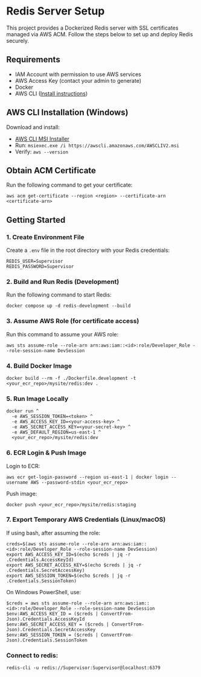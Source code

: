 
# Redis Server Setup

This project provides a Dockerized Redis server with SSL certificates managed via AWS ACM. Follow the steps below to set up and deploy Redis securely.

## Requirements

- IAM Account with permission to use AWS services
- AWS Access Key (contact your admin to generate)
- Docker
- AWS CLI ([Install instructions](https://docs.aws.amazon.com/cli/latest/userguide/getting-started-install.html#getting-started-install-instructions))

## AWS CLI Installation (Windows)

Download and install:

- [AWS CLI MSI Installer](https://awscli.amazonaws.com/AWSCLIV2.msi)
- Run: `msiexec.exe /i https://awscli.amazonaws.com/AWSCLIV2.msi`
- Verify: `aws --version`

## Obtain ACM Certificate

Run the following command to get your certificate:

```
aws acm get-certificate --region <region> --certificate-arn <certificate-arn>
```

## Getting Started

### 1. Create Environment File

Create a `.env` file in the root directory with your Redis credentials:

```
REDIS_USER=Supervisor
REDIS_PASSWORD=Supervisor
```

### 2. Build and Run Redis (Development)

Run the following command to start Redis:

```
docker compose up -d redis-development --build
```

### 3. Assume AWS Role (for certificate access)

Run this command to assume your AWS role:

```
aws sts assume-role --role-arn arn:aws:iam::<id>:role/Developer_Role --role-session-name DevSession
```

### 4. Build Docker Image

```
docker build --rm -f ./Dockerfile.development -t <your_ecr_repo>/mysite/redis:dev .
```

### 5. Run Image Locally
```
docker run ^
  -e AWS_SESSION_TOKEN=<token> ^
  -e AWS_ACCESS_KEY_ID=<your-access-key> ^
  -e AWS_SECRET_ACCESS_KEY=<your-secret-key> ^
  -e AWS_DEFAULT_REGION=us-east-1 ^
  <your_ecr_repo>/mysite/redis:dev
```

### 6. ECR Login & Push Image

Login to ECR:

```
aws ecr get-login-password --region us-east-1 | docker login --username AWS --password-stdin <your_ecr_repo>
```

Push image:

```
docker push <your_ecr_repo>/mysite/redis:staging
```

### 7. Export Temporary AWS Credentials (Linux/macOS)

If using bash, after assuming the role:

```
creds=$(aws sts assume-role --role-arn arn:aws:iam::<id>:role/Developer_Role --role-session-name DevSession)
export AWS_ACCESS_KEY_ID=$(echo $creds | jq -r .Credentials.AccessKeyId)
export AWS_SECRET_ACCESS_KEY=$(echo $creds | jq -r .Credentials.SecretAccessKey)
export AWS_SESSION_TOKEN=$(echo $creds | jq -r .Credentials.SessionToken)
```

On Windows PowerShell, use:

```
$creds = aws sts assume-role --role-arn arn:aws:iam::<id>:role/Developer_Role --role-session-name DevSession
$env:AWS_ACCESS_KEY_ID = ($creds | ConvertFrom-Json).Credentials.AccessKeyId
$env:AWS_SECRET_ACCESS_KEY = ($creds | ConvertFrom-Json).Credentials.SecretAccessKey
$env:AWS_SESSION_TOKEN = ($creds | ConvertFrom-Json).Credentials.SessionToken
```


### Connect to redis: 

```
redis-cli -u redis://Supervisor:Supervisor@localhost:6379
```
